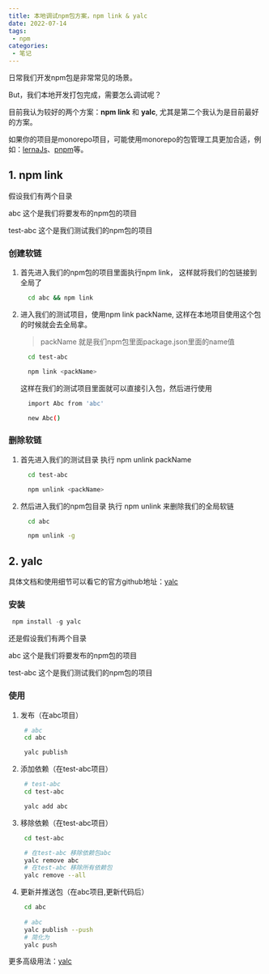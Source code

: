 ```yaml
---
title: 本地调试npm包方案，npm link & yalc
date: 2022-07-14
tags:
 - npm
categories: 
 - 笔记
---
```


日常我们开发npm包是非常常见的场景。

But，我们本地开发打包完成，需要怎么调试呢？

目前我认为较好的两个方案：**npm link** 和 **yalc**, 尤其是第二个我认为是目前最好的方案。

如果你的项目是monorepo项目，可能使用monorepo的包管理工具更加合适，例如：[lernaJs](https://btoa.gitee.io/blog/blogs/category/20200515.html)、[pnpm](https://pnpm.io/zh/motivation)等。

## 1. npm link

假设我们有两个目录

abc 这个是我们将要发布的npm包的项目

test-abc 这个是我们测试我们的npm包的项目

### 创建软链

1. 首先进入我们的npm包的项目里面执行npm link， 这样就将我们的包链接到全局了

   ```bash
     cd abc && npm link
   ```

2. 进入我们的测试项目，使用npm link packName, 这样在本地项目使用这个包的时候就会去全局拿。

   > packName 就是我们npm包里面package.json里面的name值

   ```bash
     cd test-abc

     npm link <packName>
   ```

   这样在我们的测试项目里面就可以直接引入包，然后进行使用

   ```bash
     import Abc from 'abc'

     new Abc()
   ```

### 删除软链

1. 首先进入我们的测试目录 执行 npm unlink packName

   ```bash
     cd test-abc

     npm unlink <packName>
   ```

2. 然后进入我们的npm包目录 执行 npm unlink 来删除我们的全局软链

   ```bash
     cd abc

     npm unlink -g
   ```

## 2. yalc

具体文档和使用细节可以看它的官方github地址：[yalc](https://github.com/wclr/yalc)

### 安装

```javascript
 npm install -g yalc
```

还是假设我们有两个目录

abc 这个是我们将要发布的npm包的项目

test-abc 这个是我们测试我们的npm包的项目

### 使用

1. 发布（在abc项目）
   ```bash
    # abc
    cd abc 

    yalc publish
   ```
2. 添加依赖（在test-abc项目）
   ```bash
    # test-abc
    cd test-abc

    yalc add abc
   ```
3. 移除依赖（在test-abc项目）
   ```bash
    cd test-abc

    # 在test-abc 移除依赖包abc
    yalc remove abc
    # 在test-abc 移除所有依赖包
    yalc remove --all
   ```
4. 更新并推送包（在abc项目,更新代码后）
   ```bash
    cd abc 
    
    # abc
    yalc publish --push
    # 简化为
    yalc push
   ```

更多高级用法：[yalc](https://github.com/wclr/yalc)